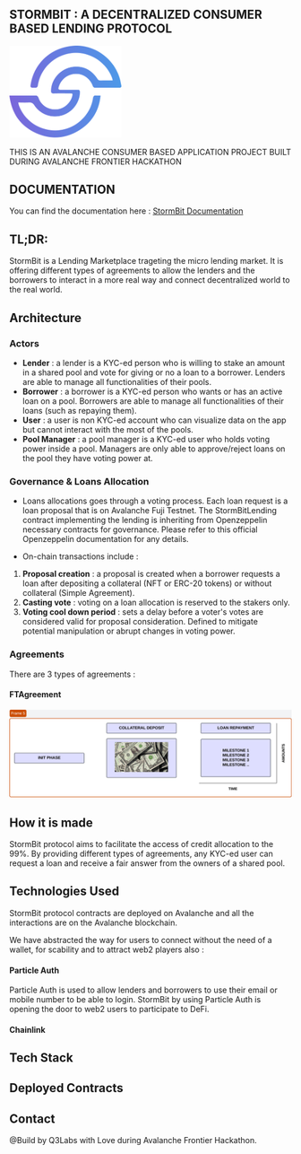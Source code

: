 ## STORMBIT : A DECENTRALIZED CONSUMER BASED LENDING PROTOCOL 


  <img src="./docs/Logo.png" alt="Stormbit Logo" width="200" class="logo">


  THIS IS AN AVALANCHE CONSUMER BASED APPLICATION PROJECT BUILT DURING AVALANCHE FRONTIER HACKATHON 
  
## DOCUMENTATION 


You can find the documentation here : [StormBit Documentation](https://app.gitbook.com/o/6Ba9JCvQ5qAfdGJBr4ud/s/85Jk3acx3jKwt2N6IWnB/)

## TL;DR:

StormBit is a Lending Marketplace trageting the micro lending market.
It is offering different types of agreements to allow the lenders and the borrowers to interact in a more real way and connect decentralized world to the real world. 


## Architecture 

### Actors 

- **Lender** : a lender is a KYC-ed person who is willing to stake an amount in a shared pool and vote for giving or no a loan to a borrower. Lenders are able to manage all functionalities of their pools. 
- **Borrower** : a borrower is a KYC-ed person who wants or has an active loan on a pool. Borrowers are able to manage all functionalities of their loans (such as repaying them). 
- **User** : a user is non KYC-ed account who can visualize data on the app but cannot interact with the most of the pools. 
- **Pool Manager** : a pool manager is a KYC-ed user who holds voting power inside a pool. Managers are only able to approve/reject loans on the pool they have voting power at. 

### Governance & Loans Allocation 

- Loans allocations goes through a voting process. Each loan request is a loan proposal that is on Avalanche Fuji Testnet. The StormBitLending contract implementing the lending is inheriting from Openzeppelin necessary contracts for governance. Please refer to this official Openzeppelin documentation for any details. 

- On-chain transactions include : 
1. **Proposal creation** : a proposal is created when a borrower requests a loan after depositing a collateral (NFT or ERC-20 tokens) or without collateral (Simple Agreement). 
2. **Casting vote** : voting on a loan allocation is reserved to the stakers only. 
3. **Voting cool down period** : sets a delay before a voter's votes are considered valid for proposal consideration. Defined to mitigate potential manipulation or abrupt changes in voting power.


### Agreements 

There are 3 types of agreements : 

#### FTAgreement 

  <img src="./docs/FTAgreement.png" alt="FTAgreement Logo" >


## How it is made 

StormBit protocol aims to facilitate the access of credit allocation to the 99%. By providing different types of agreements, any KYC-ed user can request a loan and receive a fair answer from the owners of a shared pool. 



## Technologies Used

StormBit protocol contracts are deployed on Avalanche and all the interactions are on the Avalanche blockchain. 

We have abstracted the way for users to connect without the need of a wallet, for scability and to attract web2 players also : 

#### Particle Auth 

Particle Auth is used to allow lenders and borrowers to use their email or mobile number to be able to login. StormBit by using Particle Auth is opening the door to web2 users to participate to DeFi. 

#### Chainlink 



## Tech Stack 






## Deployed Contracts






## Contact 


@Build by Q3Labs with Love during Avalanche Frontier Hackathon. 




